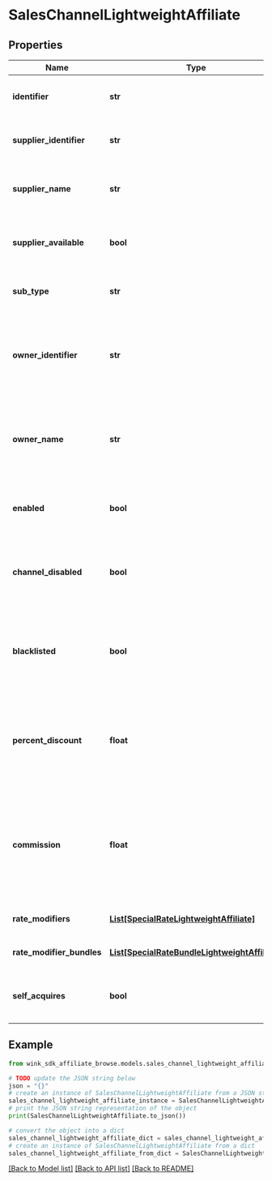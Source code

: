 # SalesChannelLightweightAffiliate


## Properties

Name | Type | Description | Notes
------------ | ------------- | ------------- | -------------
**identifier** | **str** | Unique record identifier of this segment / account | 
**supplier_identifier** | **str** | Channel is owned by this supplier identifier. | 
**supplier_name** | **str** | Name of property / supplier that owns this channel | 
**supplier_available** | **bool** | Flag when supplier not available. E.g. Hotel disables property | [default to True]
**sub_type** | **str** | What type of segment of channel is this. | 
**owner_identifier** | **str** | A specific identifier for the company / corporation / travel agency that is retrieving the rates | 
**owner_name** | **str** | Name of the owner / affiliate. &#x60;Hotel booking customization&#x60; when it&#39;s the booking customization. | 
**enabled** | **bool** | Flag the supplier can use to enable / disable this channel | [optional] [default to True]
**channel_disabled** | **bool** | System override by reactive to disable. E.g. Platform disables supplier. | [optional] 
**blacklisted** | **bool** | A way to blacklist a specific channel a property doesn&#39;t want to send blocking to. | 
**percent_discount** | **float** | Percent discount on this channel and all its children [unless configured at the child level]. | [optional] 
**commission** | **float** | Amount of sales commission earned through this channel and all its children [unless configured at the child level]. | [optional] 
**rate_modifiers** | [**List[SpecialRateLightweightAffiliate]**](SpecialRateLightweightAffiliate.md) | Promotions for this channel | [optional] 
**rate_modifier_bundles** | [**List[SpecialRateBundleLightweightAffiliate]**](SpecialRateBundleLightweightAffiliate.md) | Promotion bundles for this channel | [optional] 
**self_acquires** | **bool** | Whether the sales channel is a self-acquiring entity. | [optional] 

## Example

```python
from wink_sdk_affiliate_browse.models.sales_channel_lightweight_affiliate import SalesChannelLightweightAffiliate

# TODO update the JSON string below
json = "{}"
# create an instance of SalesChannelLightweightAffiliate from a JSON string
sales_channel_lightweight_affiliate_instance = SalesChannelLightweightAffiliate.from_json(json)
# print the JSON string representation of the object
print(SalesChannelLightweightAffiliate.to_json())

# convert the object into a dict
sales_channel_lightweight_affiliate_dict = sales_channel_lightweight_affiliate_instance.to_dict()
# create an instance of SalesChannelLightweightAffiliate from a dict
sales_channel_lightweight_affiliate_from_dict = SalesChannelLightweightAffiliate.from_dict(sales_channel_lightweight_affiliate_dict)
```
[[Back to Model list]](../README.md#documentation-for-models) [[Back to API list]](../README.md#documentation-for-api-endpoints) [[Back to README]](../README.md)


